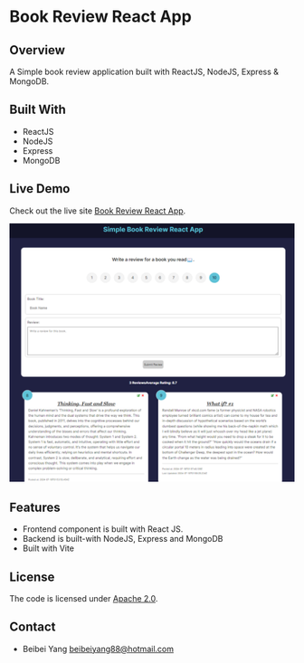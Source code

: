 # Book Review React App

## Overview
A Simple book review application built with ReactJS, NodeJS, Express & MongoDB.

## Built With
- ReactJS
- NodeJS
- Express
- MongoDB


## Live Demo

Check out the live site [Book Review React App](https://yangbeibei88.github.io/BookReview-React-App/).

[![Book Review React App](screenshot.png)](https://yangbeibei88.github.io/BookReview-React-App/)

## Features
- Frontend component is built with React JS.
- Backend is built-with NodeJS, Express and MongoDB
- Built with Vite

## License
The code is licensed under [Apache 2.0](https://www.apache.org/licenses/LICENSE-2.0.txt).

## Contact
- Beibei Yang [beibeiyang88@hotmail.com](mailto:beibeiyang88@hotmail.com)
